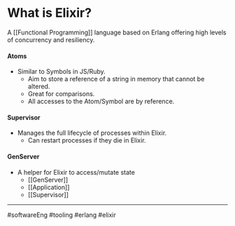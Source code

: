 # What is Elixir?
A [[Functional Programming]] language based on Erlang offering high levels of concurrency and resiliency.

#### Atoms
- Similar to Symbols in JS/Ruby. 
	- Aim to store a reference of a string in memory that cannot be altered. 
	- Great for comparisons.
	- All accesses to the Atom/Symbol are by reference.

#### Supervisor
- Manages the full lifecycle of processes within Elixir.
	- Can restart processes if they die in Elixir.

#### GenServer
- A helper for Elixir to access/mutate state
	- [[GenServer]]
	- [[Application]]
	- [[Supervisor]]
---

#softwareEng #tooling #erlang #elixir


